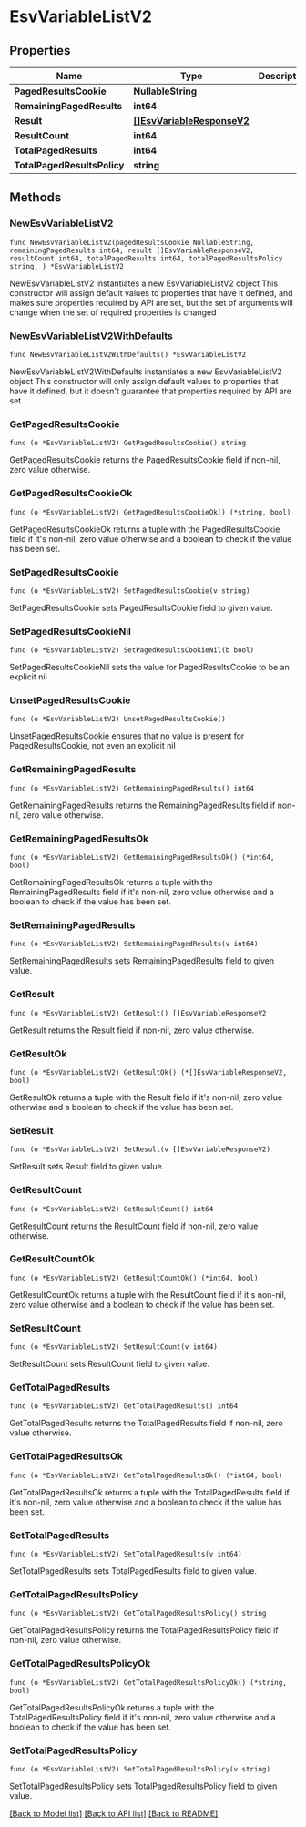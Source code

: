 # EsvVariableListV2

## Properties

Name | Type | Description | Notes
------------ | ------------- | ------------- | -------------
**PagedResultsCookie** | **NullableString** |  | 
**RemainingPagedResults** | **int64** |  | 
**Result** | [**[]EsvVariableResponseV2**](EsvVariableResponseV2.md) |  | 
**ResultCount** | **int64** |  | 
**TotalPagedResults** | **int64** |  | 
**TotalPagedResultsPolicy** | **string** |  | 

## Methods

### NewEsvVariableListV2

`func NewEsvVariableListV2(pagedResultsCookie NullableString, remainingPagedResults int64, result []EsvVariableResponseV2, resultCount int64, totalPagedResults int64, totalPagedResultsPolicy string, ) *EsvVariableListV2`

NewEsvVariableListV2 instantiates a new EsvVariableListV2 object
This constructor will assign default values to properties that have it defined,
and makes sure properties required by API are set, but the set of arguments
will change when the set of required properties is changed

### NewEsvVariableListV2WithDefaults

`func NewEsvVariableListV2WithDefaults() *EsvVariableListV2`

NewEsvVariableListV2WithDefaults instantiates a new EsvVariableListV2 object
This constructor will only assign default values to properties that have it defined,
but it doesn't guarantee that properties required by API are set

### GetPagedResultsCookie

`func (o *EsvVariableListV2) GetPagedResultsCookie() string`

GetPagedResultsCookie returns the PagedResultsCookie field if non-nil, zero value otherwise.

### GetPagedResultsCookieOk

`func (o *EsvVariableListV2) GetPagedResultsCookieOk() (*string, bool)`

GetPagedResultsCookieOk returns a tuple with the PagedResultsCookie field if it's non-nil, zero value otherwise
and a boolean to check if the value has been set.

### SetPagedResultsCookie

`func (o *EsvVariableListV2) SetPagedResultsCookie(v string)`

SetPagedResultsCookie sets PagedResultsCookie field to given value.


### SetPagedResultsCookieNil

`func (o *EsvVariableListV2) SetPagedResultsCookieNil(b bool)`

 SetPagedResultsCookieNil sets the value for PagedResultsCookie to be an explicit nil

### UnsetPagedResultsCookie
`func (o *EsvVariableListV2) UnsetPagedResultsCookie()`

UnsetPagedResultsCookie ensures that no value is present for PagedResultsCookie, not even an explicit nil
### GetRemainingPagedResults

`func (o *EsvVariableListV2) GetRemainingPagedResults() int64`

GetRemainingPagedResults returns the RemainingPagedResults field if non-nil, zero value otherwise.

### GetRemainingPagedResultsOk

`func (o *EsvVariableListV2) GetRemainingPagedResultsOk() (*int64, bool)`

GetRemainingPagedResultsOk returns a tuple with the RemainingPagedResults field if it's non-nil, zero value otherwise
and a boolean to check if the value has been set.

### SetRemainingPagedResults

`func (o *EsvVariableListV2) SetRemainingPagedResults(v int64)`

SetRemainingPagedResults sets RemainingPagedResults field to given value.


### GetResult

`func (o *EsvVariableListV2) GetResult() []EsvVariableResponseV2`

GetResult returns the Result field if non-nil, zero value otherwise.

### GetResultOk

`func (o *EsvVariableListV2) GetResultOk() (*[]EsvVariableResponseV2, bool)`

GetResultOk returns a tuple with the Result field if it's non-nil, zero value otherwise
and a boolean to check if the value has been set.

### SetResult

`func (o *EsvVariableListV2) SetResult(v []EsvVariableResponseV2)`

SetResult sets Result field to given value.


### GetResultCount

`func (o *EsvVariableListV2) GetResultCount() int64`

GetResultCount returns the ResultCount field if non-nil, zero value otherwise.

### GetResultCountOk

`func (o *EsvVariableListV2) GetResultCountOk() (*int64, bool)`

GetResultCountOk returns a tuple with the ResultCount field if it's non-nil, zero value otherwise
and a boolean to check if the value has been set.

### SetResultCount

`func (o *EsvVariableListV2) SetResultCount(v int64)`

SetResultCount sets ResultCount field to given value.


### GetTotalPagedResults

`func (o *EsvVariableListV2) GetTotalPagedResults() int64`

GetTotalPagedResults returns the TotalPagedResults field if non-nil, zero value otherwise.

### GetTotalPagedResultsOk

`func (o *EsvVariableListV2) GetTotalPagedResultsOk() (*int64, bool)`

GetTotalPagedResultsOk returns a tuple with the TotalPagedResults field if it's non-nil, zero value otherwise
and a boolean to check if the value has been set.

### SetTotalPagedResults

`func (o *EsvVariableListV2) SetTotalPagedResults(v int64)`

SetTotalPagedResults sets TotalPagedResults field to given value.


### GetTotalPagedResultsPolicy

`func (o *EsvVariableListV2) GetTotalPagedResultsPolicy() string`

GetTotalPagedResultsPolicy returns the TotalPagedResultsPolicy field if non-nil, zero value otherwise.

### GetTotalPagedResultsPolicyOk

`func (o *EsvVariableListV2) GetTotalPagedResultsPolicyOk() (*string, bool)`

GetTotalPagedResultsPolicyOk returns a tuple with the TotalPagedResultsPolicy field if it's non-nil, zero value otherwise
and a boolean to check if the value has been set.

### SetTotalPagedResultsPolicy

`func (o *EsvVariableListV2) SetTotalPagedResultsPolicy(v string)`

SetTotalPagedResultsPolicy sets TotalPagedResultsPolicy field to given value.



[[Back to Model list]](../README.md#documentation-for-models) [[Back to API list]](../README.md#documentation-for-api-endpoints) [[Back to README]](../README.md)


